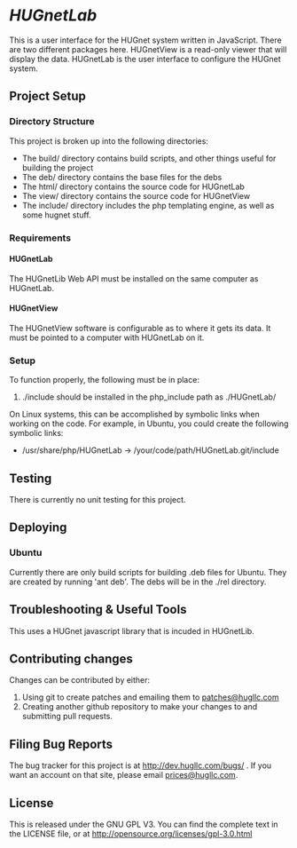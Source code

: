 # _HUGnetLab_

This is a user interface for the HUGnet system written in JavaScript.  There are two
different packages here.  HUGnetView is a read-only viewer that will display the data.
HUGnetLab is the user interface to configure the HUGnet system.

## Project Setup

### Directory Structure
This project is broken up into the following directories:

- The build/ directory contains build scripts, and other things useful for building the project
- The deb/ directory contains the base files for the debs
- The html/ directory contains the source code for HUGnetLab
- The view/ directory contains the source code for HUGnetView
- The include/ directory includes the php templating engine, as well as some hugnet stuff.

### Requirements
#### HUGnetLab
The HUGnetLib Web API must be installed on the same computer as HUGnetLab.

#### HUGnetView
The HUGnetView software is configurable as to where it gets its data.  It must be pointed
to a computer with HUGnetLab on it.

### Setup

To function properly, the following must be in place:

1. ./include should be installed in the php_include path as ./HUGnetLab/

On Linux systems, this can be accomplished by symbolic links when working on the code.
For example, in Ubuntu, you could create the following symbolic links:

- /usr/share/php/HUGnetLab -> /your/code/path/HUGnetLab.git/include

## Testing
There is currently no unit testing for this project.

## Deploying

### Ubuntu
Currently there are only build scripts for building .deb files for Ubuntu.  They are
created by running 'ant deb'.  The debs will be in the ./rel directory.


## Troubleshooting & Useful Tools

This uses a HUGnet javascript library that is incuded in HUGnetLib.

## Contributing changes

Changes can be contributed by either:

1. Using git to create patches and emailing them to patches@hugllc.com
2. Creating another github repository to make your changes to and submitting pull requests.

## Filing Bug Reports
The bug tracker for this project is at http://dev.hugllc.com/bugs/ .  If you want an
account on that site, please email prices@hugllc.com.

## License
This is released under the GNU GPL V3.  You can find the complete text in the
LICENSE file, or at http://opensource.org/licenses/gpl-3.0.html